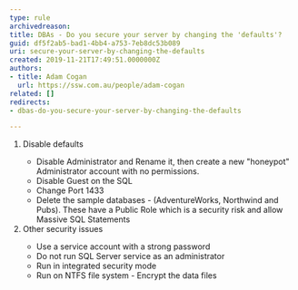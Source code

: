 ```yaml
---
type: rule
archivedreason: 
title: DBAs - Do you secure your server by changing the 'defaults'?
guid: df5f2ab5-bad1-4bb4-a753-7eb8dc53b089
uri: secure-your-server-by-changing-the-defaults
created: 2019-11-21T17:49:51.0000000Z
authors:
- title: Adam Cogan
  url: https://ssw.com.au/people/adam-cogan
related: []
redirects:
- dbas-do-you-secure-your-server-by-changing-the-defaults

---
```



<ol><li>​Disable defaults<br></li><ul><li>Disable Administrator and Rename it, then create a new &quot;honeypot&quot; Administrator account with no permissions.</li><li>Disable Guest on the SQL</li><li>Change Port 1433</li><li>Delete the sample databases - (AdventureWorks, Northwind and Pubs). These have a Public Role which is a security risk and allow Massive SQL Statements</li></ul><li>Other security issues</li><ul><li>Use a service account with a strong password</li><li>Do&#160;not run SQL Server service as an administrator</li><li>Run in integrated security mode<br></li><li>Run on NTFS file system - Encrypt the data files​<br></li></ul></ol><br>
<br><excerpt class='endintro'></excerpt><br>



